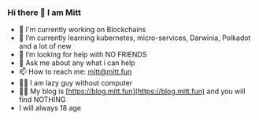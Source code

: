 ### Hi there 👋 I am Mitt 
- 🔭 I'm currently working on Blockchains
- 🌱 I’m currently learning kubernetes, micro-services, Darwinia, Polkadot and a lot of new
- 🤔 I’m looking for help with NO FRIENDS
- 💬 Ask me about any what i can help
- 📫 How to reach me: mitt@mitt.fun
- 🐱‍💻 I am lazy guy without computer
- 🐱‍👤 My blog is [https://blog.mitt.fun](https://blog.mitt.fun) and you will find NOTHING
- I will always 18 age

<!--
**MittWillson/MittWillson** is a ✨ _special_ ✨ repository because its `README.md` (this file) appears on your GitHub profile.

Here are some ideas to get you started:

- 🔭 I’m currently working on ...
- 🌱 I’m currently learning ...
- 👯 I’m looking to collaborate on ...
- 🤔 I’m looking for help with ...
- 💬 Ask me about ...
- 📫 How to reach me: ...
- 😄 Pronouns: ...
- ⚡ Fun fact: ...
-->


